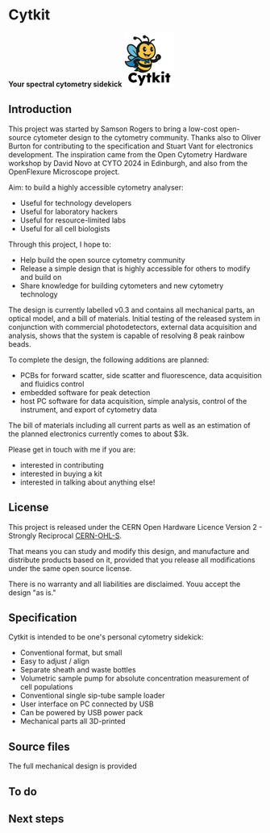 # Cytkit
__Your spectral cytometry sidekick__ ![Cytkit mascot](https://github.com/salmansamson/cytkit/blob/main/Presentation%20materials/cytkit_logo_bee_thumb.png?raw=true)

## Introduction
This project was started by Samson Rogers to bring a low-cost open-source cytometer design to the cytometry community. Thanks also to Oliver Burton for contributing to the specification and Stuart Vant for electronics development. The inspiration came from the Open Cytometry Hardware workshop by David Novo at CYTO 2024 in Edinburgh, and also from the OpenFlexure Microscope project.

Aim: to build a highly accessible cytometry analyser:
- Useful for technology developers 
- Useful for laboratory hackers
- Useful for resource-limited labs
- Useful for all cell biologists

Through this project, I hope to: 
- Help build the open source cytometry community
- Release a simple design that is highly accessible for others to modify and build on
- Share knowledge for building cytometers and new cytometry technology

The design is currently labelled v0.3 and contains all mechanical parts, an optical model, and a bill of materials. Initial testing of the released system in conjunction with commercial photodetectors, external data acquisition and analysis, shows that the system is capable of resolving 8 peak rainbow beads. 

To complete the design, the following additions are planned:
- PCBs for forward scatter, side scatter and fluorescence, data acquisition and fluidics control
- embedded software for peak detection
- host PC software for data acquisition, simple analysis, control of the instrument, and export of cytometry data

The bill of materials including all current parts as well as an estimation of the planned electronics currently comes to about $3k. 

Please get in touch with me if you are:
- interested in contributing
- interested in buying a kit
- interested in talking about anything else!

## License
This project is released under the CERN Open Hardware Licence Version 2 - Strongly Reciprocal [CERN-OHL-S](https://opensource.org/license/cern-ohl-s). 

That means you can study and modify this design, and manufacture and distribute products based on it, provided that you release all modifications under the same open source license. 

There is no warranty and all liabilities are disclaimed. Youu accept the design "as is."

## Specification
Cytkit is intended to be one's personal cytometry sidekick:
- Conventional format, but small
- Easy to adjust / align
- Separate sheath and waste bottles
- Volumetric sample pump for absolute concentration measurement of cell populations
- Conventional single sip-tube sample loader 
- User interface on PC connected by USB
- Can be powered by USB power pack
- Mechanical parts all 3D-printed


## Source files
The full mechanical design is provided

## To do


## Next steps

